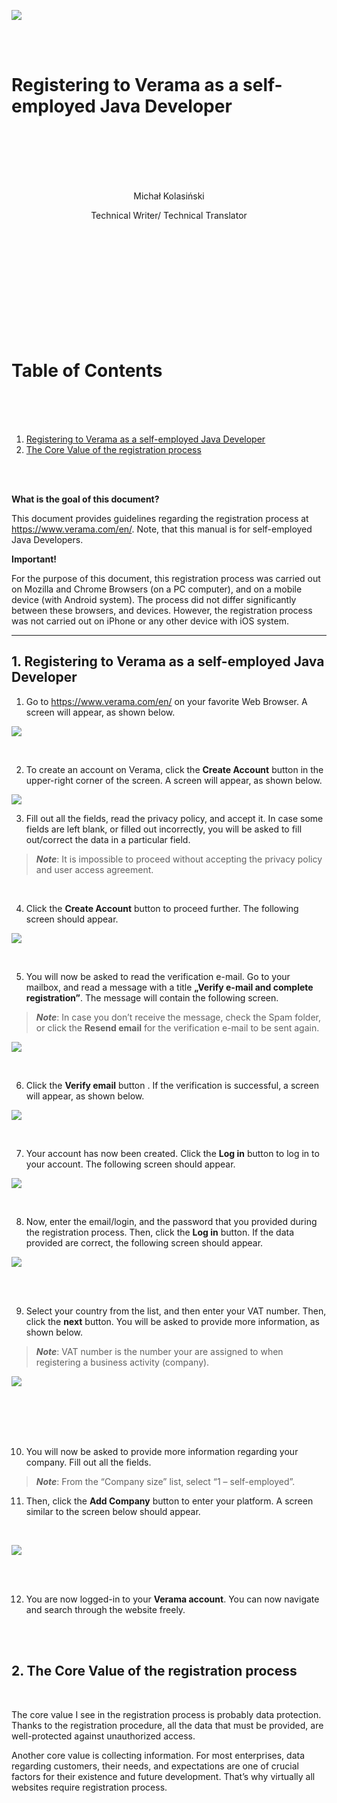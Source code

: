 ![](logo1.jpg)

<br>

<br>

# Registering to Verama as a self-employed Java Developer

  <br>
<br>
<br>
<br>
<br>

<p align="center"> Michał Kolasiński </p>
<p align="center"> Technical Writer/ Technical Translator </p>
<br>
<br>
<br>
<br>
<br>
<br>
<br>
<br>
<br>
<br>


# Table of Contents


<br>
<br>
<br>



1. [Registering to Verama as a self-employed Java Developer](#manual)
2. [The Core Value of the registration process](#core)




<br>
<br>


**What is the goal of this document?**

This document provides guidelines regarding the registration process at https://www.verama.com/en/. Note, that this manual is for self-employed Java Developers.

**Important!**


For the purpose of this document, this registration process was carried out on Mozilla and Chrome Browsers (on a PC computer), and on a mobile device (with Android system). The process did not differ significantly between these browsers, and devices.
However, the registration process was not carried out on iPhone or any other device with iOS system.

------

## <a name="manual"><b>1. Registering to Verama as a self-employed Java Developer </b></a>

1.	Go to https://www.verama.com/en/ on your favorite Web Browser. A screen will appear, as shown below.

![](ekran1.jpg)

<br>


2.	To create an account on Verama, click the **Create Account**  button in the upper-right corner of the screen. A screen will appear, as shown below.

![](ekran2.jpg)
<br>

3.	Fill out all the fields, read the privacy policy, and accept it. In case some fields are left blank, or filled out incorrectly, you will be asked to fill out/correct the data in a particular field.

> ***Note***: It is impossible to proceed without accepting the privacy policy and user access agreement.
<br>

4.	Click the **Create Account**  button to proceed further. The following screen should appear.



![](ekran3.jpg)

<br>

5.	You will now be asked to read the verification e-mail. Go to your mailbox, and read a message with a title **„Verify e-mail and complete registration”**. The message will contain the following screen.

> ***Note***: In case you don’t receive the message, check the Spam folder, or click the **Resend email**  for the verification e-mail to be sent again.


![](ekran4.jpg)

<br>

6.	Click the **Verify email** button . If the verification is successful, a screen will appear, as shown below.



![](ekran5.jpg)

<br>

7.	Your account has now been created. Click the **Log in**  button to log in to your account. The following screen should appear.


![](ekran6.jpg)

<br>


8.	Now, enter the email/login, and the password that you provided during the registration process. Then, click the **Log in**  button. If the data provided are correct, the following screen should appear.


![](ekran7.jpg)

<br>
<br>

9.	Select your country from the list, and then enter your VAT number. Then, click the **next**  button. You will be asked to provide more information, as shown below.

> ***Note***: VAT number is the number your are assigned to when registering a business activity (company).


![](Ekran8.jpg)

<br>
<br>

<br>
<br>

10.	You will now be asked to provide more information regarding your company. Fill out all the fields. 

> ***Note***: From the “Company size” list, select “1 – self-employed”.

11.	Then, click the **Add Company** button to enter your platform. A screen similar to the screen below should appear.
<br>

![](ekran9.jpg)

<br>
<br>


12.	You are now logged-in to your **Verama account**. You can now navigate and search through the website freely. 


<br>
<br>


## <a name="core"><b>2. The Core Value of the registration process </b></a>


<br>


The core value I see in the registration process is probably data protection. Thanks to the registration procedure, all the data that must be provided, are well-protected against unauthorized access. 

Another core value is collecting information. For most enterprises, data regarding customers, their needs, and expectations are one of crucial factors for their existence and future development. That’s why virtually all websites require registration process.



